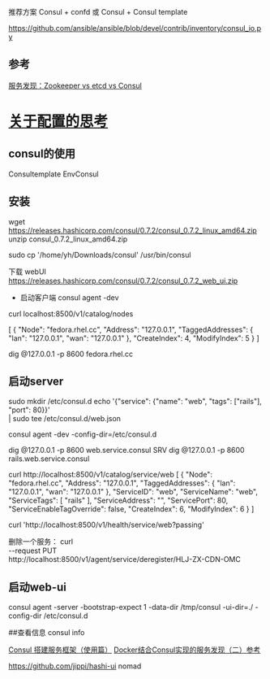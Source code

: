 推荐方案
Consul + confd
或
Consul + Consul template


https://github.com/ansible/ansible/blob/devel/contrib/inventory/consul_io.py
## 参考
[服务发现：Zookeeper vs etcd vs Consul](http://dockone.io/article/667)

[关于配置的思考](http://www.zenlife.tk/%E5%85%B3%E4%BA%8E%E9%85%8D%E7%BD%AE%E7%9A%84%E6%80%9D%E8%80%83.md)
=======
## consul的使用

Consultemplate
EnvConsul


## 安装
wget https://releases.hashicorp.com/consul/0.7.2/consul_0.7.2_linux_amd64.zip
unzip  consul_0.7.2_linux_amd64.zip

sudo cp '/home/yh/Downloads/consul'  /usr/bin/consul

下载 webUI
https://releases.hashicorp.com/consul/0.7.2/consul_0.7.2_web_ui.zip


+ 启动客户端
consul agent -dev

curl localhost:8500/v1/catalog/nodes

[
    {
        "Node": "fedora.rhel.cc",
        "Address": "127.0.0.1",
        "TaggedAddresses": {
            "lan": "127.0.0.1",
            "wan": "127.0.0.1"
        },
        "CreateIndex": 4,
        "ModifyIndex": 5
    }
]


dig @127.0.0.1 -p 8600 fedora.rhel.cc


## 启动server
sudo mkdir /etc/consul.d
echo '{"service": {"name": "web", "tags": ["rails"], "port": 80}}' \
    | sudo tee /etc/consul.d/web.json


consul agent -dev -config-dir=/etc/consul.d


dig @127.0.0.1 -p 8600 web.service.consul SRV
dig @127.0.0.1 -p 8600 rails.web.service.consul


curl http://localhost:8500/v1/catalog/service/web
[
    {
        "Node": "fedora.rhel.cc",
        "Address": "127.0.0.1",
        "TaggedAddresses": {
            "lan": "127.0.0.1",
            "wan": "127.0.0.1"
        },
        "ServiceID": "web",
        "ServiceName": "web",
        "ServiceTags": [
            "rails"
        ],
        "ServiceAddress": "",
        "ServicePort": 80,
        "ServiceEnableTagOverride": false,
        "CreateIndex": 6,
        "ModifyIndex": 6
    }
]


curl 'http://localhost:8500/v1/health/service/web?passing'

删除一个服务：
curl \
    --request PUT \
    http://localhost:8500/v1/agent/service/deregister/HLJ-ZX-CDN-OMC

## 启动web-ui

consul agent -server -bootstrap-expect 1 -data-dir /tmp/consul -ui-dir=./  -config-dir /etc/consul.d

##查看信息
consul info

[Consul 搭建服务框架（使用篇）](http://dockone.io/article/1565)
[Docker结合Consul实现的服务发现（二）参考](http://dockone.io/article/1360)

https://github.com/jippi/hashi-ui
nomad


